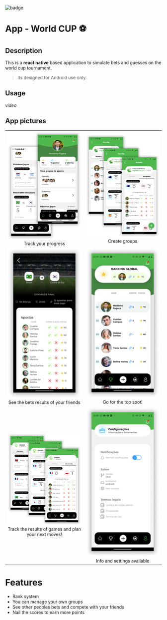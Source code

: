 ![badge](https://img.shields.io/static/v1?label=Development%20status%20&message=final%20details&color=green)

# App - World CUP ⚽

## Description

This is a **react native** based application to simulate bets and guesses on the world cup tournament.

> Its designed for Android use only.

## Usage

_video_

## App pictures

<table>
  <tr>
  <td width="400">
    <center>
    <img src="./media/1.png" />
    </br>Track your progress
    </center>
  </td>
  <td width="400">
    <center>
    <img src="./media/2.png"/>
    </br>Create groups
    </center>
  </td>
  </tr>

  <tr>
  <td width="400">
    <center>
    <img src="./media/3.png"/>
    </br>See the bets results of your friends
    </center>
  </td>
  <td width="400">
    <center>
    <img src="./media/4.png"/>
    </br>Go for the top spot!
    </center>
  </td>
  </tr>

  <tr>
  <td width="400">
    <center>
    <img src="./media/5.png"/>
    </br>Track the results of games and plan your next moves!
    </center>
  </td>
  <td width="400">
    <center>
    <img src="./media/6.png"/>
    </br>Info and settings available
    </center>
  </td>
  </tr>

</table>

<!-- ![picture 1](./screenshots/pic1_v2.0.png)   -->

# Features

- Rank system
- You can manage your own groups
- See other peoples bets and compete with your friends
- Nail the scores to earn more points
